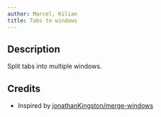 ```yaml
---
author: Marcel, Kilian
title: Tabs to windows
---
```


## Description

Split tabs into multiple windows.

## Credits

* Inspired by [jonathanKingston/merge-windows](https://github.com/jonathanKingston/merge-windows)
